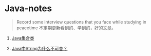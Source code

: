# Java-notes

>Record some interview questions that you face while studying in peacetime
>不定期更新看到的、学到的，好的文章。
1. [Java集合类](https://github.com/LxRuzx/Java-notes/blob/master/src/Java%E9%9B%86%E5%90%88%E6%B1%87%E6%80%BB.md)

2. [Java中String为什么不可变？](https://github.com/LxRuzx/Java-notes/blob/master/src/Why%20String%20is%20immutable%20in%20Java.md)
